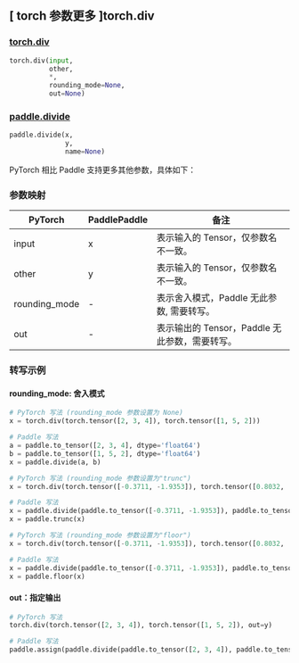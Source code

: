 ## [ torch 参数更多 ]torch.div
### [torch.div](https://pytorch.org/docs/stable/generated/torch.div.html#torch.div)
```python
torch.div(input,
          other,
          *,
          rounding_mode=None,
          out=None)
```

### [paddle.divide](https://www.paddlepaddle.org.cn/documentation/docs/zh/develop/api/paddle/divide_cn.html)
```python
paddle.divide(x,
              y,
              name=None)
```

PyTorch 相比 Paddle 支持更多其他参数，具体如下：
### 参数映射
| PyTorch       | PaddlePaddle | 备注                                                   |
| ------------- | ------------ | ------------------------------------------------------ |
| input |  x  | 表示输入的 Tensor，仅参数名不一致。  |
| other |  y  | 表示输入的 Tensor，仅参数名不一致。  |
| rounding_mode  | -  | 表示舍入模式，Paddle 无此参数, 需要转写。  |
|  out  | -   | 表示输出的 Tensor，Paddle 无此参数，需要转写。    |


### 转写示例
#### rounding_mode: 舍入模式
```python
# PyTorch 写法 (rounding_mode 参数设置为 None)
x = torch.div(torch.tensor([2, 3, 4]), torch.tensor([1, 5, 2]))

# Paddle 写法
a = paddle.to_tensor([2, 3, 4], dtype='float64')
b = paddle.to_tensor([1, 5, 2], dtype='float64')
x = paddle.divide(a, b)

# PyTorch 写法 (rounding_mode 参数设置为"trunc")
x = torch.div(torch.tensor([-0.3711, -1.9353]), torch.tensor([0.8032,  0.2930]), rounding_mode='trunc')

# Paddle 写法
x = paddle.divide(paddle.to_tensor([-0.3711, -1.9353]), paddle.to_tensor([0.8032,  0.2930]))
x = paddle.trunc(x)

# PyTorch 写法 (rounding_mode 参数设置为"floor")
x = torch.div(torch.tensor([-0.3711, -1.9353]), torch.tensor([0.8032,  0.2930]), rounding_mode='floor')

# Paddle 写法
x = paddle.divide(paddle.to_tensor([-0.3711, -1.9353]), paddle.to_tensor([0.8032,  0.2930]))
x = paddle.floor(x)
```

#### out：指定输出
```python
# PyTorch 写法
torch.div(torch.tensor([2, 3, 4]), torch.tensor([1, 5, 2]), out=y)

# Paddle 写法
paddle.assign(paddle.divide(paddle.to_tensor([2, 3, 4]), paddle.to_tensor([1, 5, 2])), y)
```
